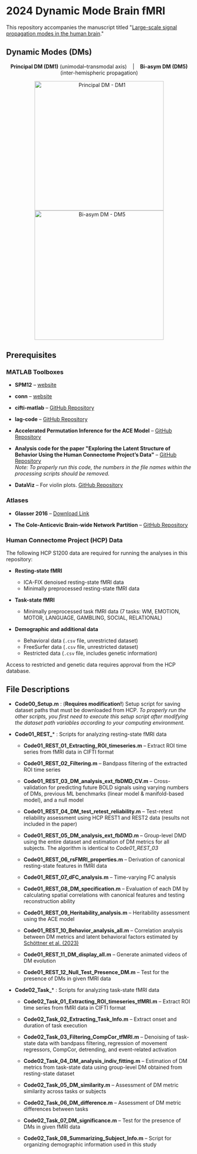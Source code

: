 
# 2024 Dynamic Mode Brain fMRI

This repository accompanies the manuscript titled "[Large-scale signal propagation modes in the human brain](https://www.sciencedirect.com/science/article/pii/S105381192500360X)."

## Dynamic Modes (DMs)
<p align="center">
  <strong>Principal DM (DM1)</strong> (unimodal–transmodal axis) &nbsp;&nbsp; | &nbsp;&nbsp; 
  <strong>Bi-asym DM (DM5)</strong> (inter-hemispheric propagation)
</p>

<div align="center">
  <img src="./visualize/Supplementary_Video_1.gif" 
       alt="Principal DM - DM1"
       title="Principal DM (DM1): propagation along unimodal–transmodal axis"
       width="350" />
  <img src="./visualize/Supplementary_Video_5.gif" 
       alt="Bi-asym DM - DM5"
       title="Bi-asym DM (DM5): inter-hemispheric propagation"
       width="350" />
</div>

## Prerequisites

### MATLAB Toolboxes

-   **SPM12** – [website](https://www.fil.ion.ucl.ac.uk/spm/software/spm12/)
    
-   **conn** – [website](https://web.conn-toolbox.org/)
    
-   **cifti-matlab** – [GitHub Repository](https://github.com/Washington-University/cifti-matlab.git)
    
-   **lag-code** – [GitHub Repository](https://github.com/ryraut/lag-code)
    
-   **Accelerated Permutation Inference for the ACE Model** – [GitHub Repository](https://github.com/NISOx-BDI/APACE)
    
-   **Analysis code for the paper "Exploring the Latent Structure of Behavior Using the Human Connectome Project’s Data"** – [GitHub Repository](https://github.com/connectomicslab/hcp-behavioral-domains)  
    _Note: To properly run this code, the numbers in the file names within the processing scripts should be removed._
    
-   **DataViz** – For violin plots. [GitHub Repository](https://github.com/povilaskarvelis/DataViz)
    

### Atlases

-   **Glasser 2016** – [Download Link](https://balsa.wustl.edu/study/RVVG)
    
-   **The Cole-Anticevic Brain-wide Network Partition** – [GitHub Repository](https://github.com/ColeLab/ColeAnticevicNetPartition)


### Human Connectome Project (HCP) Data

The following HCP S1200 data are required for running the analyses in this repository:

- **Resting-state fMRI**
  - ICA-FIX denoised resting-state fMRI data  
  - Minimally preprocessed resting-state fMRI data  

- **Task-state fMRI**
  - Minimally preprocessed task fMRI data (7 tasks: WM, EMOTION, MOTOR, LANGUAGE, GAMBLING, SOCIAL, RELATIONAL)  

- **Demographic and additional data**
  - Behavioral data (`.csv` file, unrestricted dataset)  
  - FreeSurfer data (`.csv` file, unrestricted dataset)  
  - Restricted data (`.csv` file, includes genetic information)  

Access to restricted and genetic data requires approval from the HCP database.
    

## File Descriptions

-   **Code00_Setup.m** : (**Requires modification!**) Setup script for saving dataset paths that must be downloaded from HCP. *To properly run the other scripts, you first need to execute this setup script after modifying the dataset path variables according to your computing environment.*

-   **Code01_REST_*** : Scripts for analyzing resting-state fMRI data
    
    -   **Code01_REST_01_Extracting_ROI_timeseries.m** – Extract ROI time series from fMRI data in CIFTI format
        
    -   **Code01_REST_02_Filtering.m** – Bandpass filtering of the extracted ROI time series
        
    -   **Code01_REST_03_DM_analysis_ext_fbDMD_CV.m** – Cross-validation for predicting future BOLD signals using varying numbers of DMs, previous ML benchmarks (linear model & manifold-based model), and a null model
        
    -   **Code01_REST_04_DM_test_retest_reliability.m** – Test-retest reliability assessment using HCP REST1 and REST2 data (results not included in the paper)
        
    -   **Code01_REST_05_DM_analysis_ext_fbDMD.m** – Group-level DMD using the entire dataset and estimation of DM metrics for all subjects. The algorithm is identical to *Code01_REST_03*
        
    -   **Code01_REST_06_rsFMRI_properties.m** – Derivation of canonical resting-state features in fMRI data
        
    -   **Code01_REST_07_dFC_analysis.m** – Time-varying FC analysis
        
    -   **Code01_REST_08_DM_specification.m** – Evaluation of each DM by calculating spatial correlations with canonical features and testing reconstruction ability
        
    -   **Code01_REST_09_Heritability_analysis.m** – Heritability assessment using the ACE model
        
    -   **Code01_REST_10_Behavior_analysis_all.m** – Correlation analysis between DM metrics and latent behavioral factors estimated by [Schöttner et al. (2023)](https://www.nature.com/articles/s41598-022-27101-1)
        
    -   **Code01_REST_11_DM_display_all.m** – Generate animated videos of DM evolution
        
    -   **Code01_REST_12_Null_Test_Presence_DM.m** – Test for the presence of DMs in given fMRI data
        
-   **Code02_Task_*** : Scripts for analyzing task-state fMRI data
    
    -   **Code02_Task_01_Extracting_ROI_timeseries_tfMRI.m** – Extract ROI time series from fMRI data in CIFTI format
        
    -   **Code02_Task_02_Extracting_Task_Info.m** – Extract onset and duration of task execution
        
    -   **Code02_Task_03_Filtering_CompCor_tfMRI.m** – Denoising of task-state data with bandpass filtering, regression of movement regressors, CompCor, detrending, and event-related activation
        
    -   **Code02_Task_04_DM_analysis_indiv_fitting.m** – Estimation of DM metrics from task-state data using group-level DM obtained from resting-state dataset
        
    -   **Code02_Task_05_DM_similarity.m** – Assessment of DM metric similarity across tasks or subjects
        
    -   **Code02_Task_06_DM_difference.m** – Assessment of DM metric differences between tasks
        
    -   **Code02_Task_07_DM_significance.m** – Test for the presence of DMs in given fMRI data
        
    -   **Code02_Task_08_Summarizing_Subject_Info.m** – Script for organizing demographic information used in this study
        
